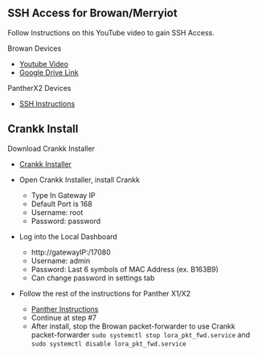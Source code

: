 ## SSH Access for Browan/Merryiot

Follow Instructions on this YouTube video to gain SSH Access. 

Browan Devices
  - [Youtube Video](https://www.youtube.com/watch?v=bkl76iK-WAo) 
  - [Google Drive Link](https://drive.google.com/drive/folders/1xxxJP7udmXkyyLGqBmzz7l15Ing898cl) 

PantherX2 Devices
  - [SSH Instructions](https://github.com/sicXnull/pantherx2_merryiot) 


## Crankk Install

Download Crankk Installer

- [Crankk Installer](https://crankk.io/downloads/) 

- Open Crankk Installer, install Crankk
  - Type In Gateway IP
  - Default Port is 168
  - Username: root
  - Password: password
 

- Log into the Local Dashboard
  - http://gatewayIP:/17080
  - Username: admin
  - Password: Last 6 symbols of MAC Address (ex. B163B9)
  - Can change password in settings tab

- Follow the rest of the instructions for Panther X1/X2
  - [Panther Instructions](https://crankk.io/storage/2023/08/Panther-X1-X2-1.pdf) 
  - Continue at step #7
  - After install, stop the Browan packet-forwarder to use Crankk packet-forwarder `sudo systemctl stop lora_pkt_fwd.service` and `sudo systemctl disable lora_pkt_fwd.service`



